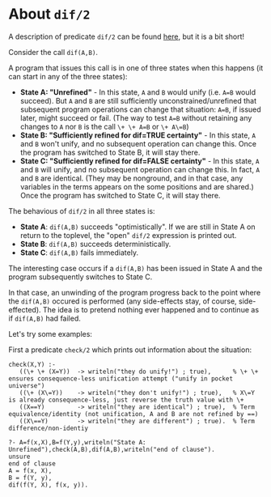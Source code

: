 # About `dif/2`

A description of predicate `dif/2` can be found [here](https://eu.swi-prolog.org/pldoc/doc_for?object=dif/2), but it is a bit short!

Consider the call `dif(A,B)`.

A program that issues this call is in one of three states when this happens (it can start in any of the three states):

- **State A: "Unrefined"** - In this state, `A` and `B` would unify (i.e. `A=B` would succeed). But `A` and `B` are still 
  sufficiently unconstrained/unrefined that subsequent program operations can change that situation: `A=B`, if issued
  later, might succeed or fail. (The way to test `A=B` without retaining any changes to `A` nor `B` is the call `\+ \+ A=B`
  or `\+ A\=B`)
- **State B: "Sufficiently refined for dif=TRUE certainty"** - In this state, `A` and `B` won't unify, and no subsequent
  operation can change this. Once the program has switched to State B, it will stay there.
- **State C: "Sufficiently refined for dif=FALSE certainty"** - In this state, `A` and `B` will unify, and no subsequent
  operation can change this. In fact, `A` and `B` are identical. (They may be nonground, and in that case, any variables
  in the terms appears on the some positions and are shared.) Once the program has switched to State C, it will stay there.
  
The behavious of `dif/2` in all three states is:

- **State A**: `dif(A,B)` succeeds "optimistically". If we are still in State A on return to the toplevel, the "open" `dif/2` expression is printed out.
- **State B**: `dif(A,B)` succeeds deterministically.
- **State C**: `dif(A,B)` fails immediately.

The interesting case occurs if a `dif(A,B)` has been issued in State A and the program subsequently switches to State C.

In that case, an unwinding of the program progress back to the point where the `dif(A,B)` occured is performed (any side-effects stay,
of course, side-effected). The idea is to pretend nothing ever happened and to continue as if `dif(A,B)` had failed.

Let's try some examples:

First a predicate `check/2` which prints out information about the situation:

```logtalk
check(X,Y) :- 
   ((\+ \+ (X=Y))  -> writeln("they do unify!") ; true),      % \+ \+ ensures consequence-less unification attempt ("unify in pocket universe")
   ((\+ (X\=Y))    -> writeln("they don't unify!") ; true),   % X\=Y is already consequence-less, just reverse the truth value with \+
   ((X==Y)         -> writeln("they are identical") ; true),  % Term equivalence/identity (not unification, A and B are not refined by ==)
   ((X\==Y)        -> writeln("they are different") ; true).  % Term difference/non-identiy
```



```
?- A=f(x,X),B=f(Y,y),writeln("State A: Unrefined"),check(A,B),dif(A,B),writeln("end of clause").
unsure
end of clause
A = f(x, X),
B = f(Y, y),
dif(f(Y, X), f(x, y)).
```





